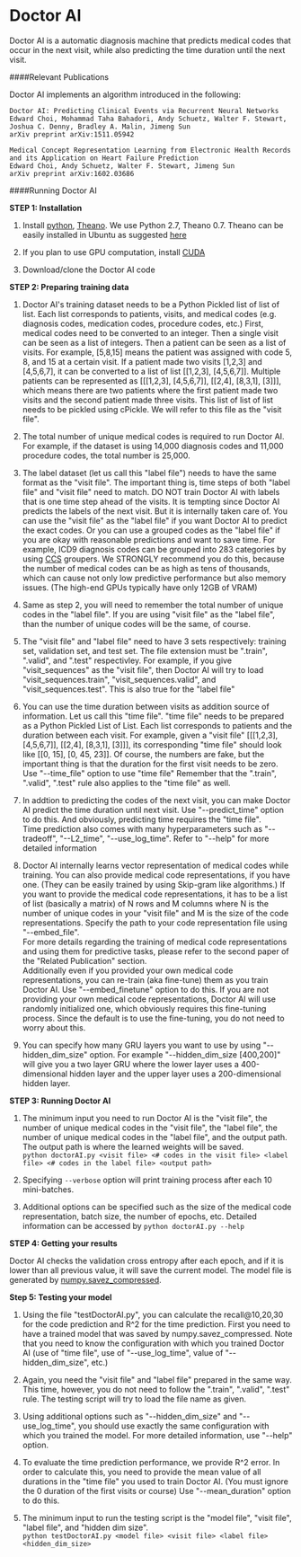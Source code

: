Doctor AI
=========================================

Doctor AI is a automatic diagnosis machine that predicts medical codes that occur in the next visit, while also predicting the time duration until the next visit.

####Relevant Publications

Doctor AI implements an algorithm introduced in the following:

	Doctor AI: Predicting Clinical Events via Recurrent Neural Networks  
	Edward Choi, Mohammad Taha Bahadori, Andy Schuetz, Walter F. Stewart, Joshua C. Denny, Bradley A. Malin, Jimeng Sun  
	arXiv preprint arXiv:1511.05942
	
	Medical Concept Representation Learning from Electronic Health Records and its Application on Heart Failure Prediction  
	Edward Choi, Andy Schuetz, Walter F. Stewart, Jimeng Sun  
	arXiv preprint arXiv:1602.03686

####Running Doctor AI

**STEP 1: Installation**  

1. Install [python](https://www.python.org/), [Theano](http://deeplearning.net/software/theano/index.html). We use Python 2.7, Theano 0.7. Theano can be easily installed in Ubuntu as suggested [here](http://deeplearning.net/software/theano/install_ubuntu.html#install-ubuntu)

2. If you plan to use GPU computation, install [CUDA](https://developer.nvidia.com/cuda-downloads)

3. Download/clone the Doctor AI code  

**STEP 2: Preparing training data**  

1. Doctor AI's training dataset needs to be a Python Pickled list of list of list. Each list corresponds to patients, visits, and medical codes (e.g. diagnosis codes, medication codes, procedure codes, etc.)
First, medical codes need to be converted to an integer. Then a single visit can be seen as a list of integers. Then a patient can be seen as a list of visits.
For example, [5,8,15] means the patient was assigned with code 5, 8, and 15 at a certain visit.
If a patient made two visits [1,2,3] and [4,5,6,7], it can be converted to a list of list [[1,2,3], [4,5,6,7]].
Multiple patients can be represented as [[[1,2,3], [4,5,6,7]], [[2,4], [8,3,1], [3]]], which means there are two patients where the first patient made two visits and the second patient made three visits.
This list of list of list needs to be pickled using cPickle. We will refer to this file as the "visit file".

2. The total number of unique medical codes is required to run Doctor AI.
For example, if the dataset is using 14,000 diagnosis codes and 11,000 procedure codes, the total number is 25,000. 

3. The label dataset (let us call this "label file") needs to have the same format as the "visit file".
The important thing is, time steps of both "label file" and "visit file" need to match. DO NOT train Doctor AI with labels that is one time step ahead of the visits. It is tempting since Doctor AI predicts the labels of the next visit. But it is internally taken care of.
You can use the "visit file" as the "label file" if you want Doctor AI to predict the exact codes. 
Or you can use a grouped codes as the "label file" if you are okay with reasonable predictions and want to save time. 
For example, ICD9 diagnosis codes can be grouped into 283 categories by using [CCS](https://www.hcup-us.ahrq.gov/toolssoftware/ccs/ccs.jsp) groupers. 
We STRONGLY recommend you do this, because the number of medical codes can be as high as tens of thousands, 
which can cause not only low predictive performance but also memory issues. (The high-end GPUs typically have only 12GB of VRAM)

4. Same as step 2, you will need to remember the total number of unique codes in the "label file".
If you are using "visit file" as the "label file", than the number of unique codes will be the same, of course.

5. The "visit file" and "label file" need to have 3 sets respectively: training set, validation set, and test set.
The file extension must be ".train", ".valid", and ".test" respectivley. 
For example, if you give "visit\_sequences" as the "visit file", then Doctor AI will try to load "visit\_sequences.train", "visit\_sequences.valid", and "visit\_sequences.test".
This is also true for the "label file"

5. You can use the time duration between visits as addition source of information. Let us call this "time file".
"time file" needs to be prepared as a Python Pickled List of List. Each list corresponds to patients and the duration between each visit.
For example, given a "visit file" [[[1,2,3], [4,5,6,7]], [[2,4], [8,3,1], [3]]], its corresponding "time file" should look like [[0, 15], [0, 45, 23]].
Of course, the numbers are fake, but the important thing is that the duration for the first visit needs to be zero. 
Use "--time\_file" option to use "time file"
Remember that the ".train", ".valid", ".test" rule also applies to the "time file" as well.

6. In addtion to predicting the codes of the next visit, you can make Doctor AI predict the time duration until next visit. 
Use "--predict\_time" option to do this. And obviously, predicting time requires the "time file".  
Time prediction also comes with many hyperparameters such as "--tradeoff", "--L2\_time", "--use\_log\_time". 
Refer to "--help" for more detailed information

7. Doctor AI internally learns vector representation of medical codes while training.
You can also provide medical code representations, if you have one. 
(They can be easily trained by using Skip-gram like algorithms.)
If you want to provide the medical code representations, it has to be a list of list (basically a matrix) of N rows and M columns where N is the number of unique codes in your "visit file" and M is the size of the code representations.
Specify the path to your code representation file using "--embed\_file".  
For more details regarding the training of medical code representations and using them for predictive tasks, please refer to the second paper of the "Related Publication" section.  
Additionally even if you provided your own medical code representations, you can re-train (aka fine-tune) them as you train Doctor AI. 
Use "--embed\_finetune" option to do this. If you are not providing your own medical code representations, Doctor AI will use randomly initialized one, which obviously requires this fine-tuning process. Since the default is to use the fine-tuning, you do not need to worry about this.

8. You can specify how many GRU layers you want to use by using "--hidden\_dim\_size" option.
For example "--hidden\_dim\_size \[400,200\]" will give you a two layer GRU where the lower layer uses a 400-dimensional hidden layer 
and the upper layer uses a 200-dimensional hidden layer.

**STEP 3: Running Doctor AI**  

1. The minimum input you need to run Doctor AI is the "visit file", the number of unique medical codes in the "visit file", 
the "label file", the number of unique medical codes in the "label file", and the output path. The output path is where the learned weights will be saved.  
`python doctorAI.py <visit file> <# codes in the visit file> <label file> <# codes in the label file> <output path>`  

2. Specifying `--verbose` option will print training process after each 10 mini-batches.

3. Additional options can be specified such as the size of the medical code representation, batch size, the number of epochs, etc. Detailed information can be accessed by `python doctorAI.py --help`

**STEP 4: Getting your results**  

Doctor AI checks the validation cross entropy after each epoch, and if it is lower than all previous value, it will save the current model. The model file is generated by [numpy.savez_compressed](http://docs.scipy.org/doc/numpy-1.10.1/reference/generated/numpy.savez_compressed.html).

**Step 5: Testing your model**

1. Using the file "testDoctorAI.py", you can calculate the recall@10,20,30 for the code prediction and R^2 for the time prediction. First you need to have a trained model that was saved by numpy.savez\_compressed. Note that you need to know the configuration with which you trained Doctor AI (use of "time file", use of "--use\_log\_time", value of "--hidden\_dim\_size", etc.)

2. Again, you need the "visit file" and "label file" prepared in the same way. This time, however, you do not need to follow the ".train", ".valid", ".test" rule. The testing script will try to load the file name as given.

3. Using additional options such as "--hidden\_dim\_size" and "--use\_log\_time", you should use exactly the same configuration with which you trained the model. For more detailed information, use "--help" option.

4. To evaluate the time prediction performance, we provide R^2 error. In order to calculate this, you need to provide the mean value of all durations in the "time file" you used to train Doctor AI. (You must ignore the 0 duration of the first visits or course) Use "--mean\_duration" option to do this.

5. The minimum input to run the testing script is the "model file", "visit file", "label file", and "hidden dim size".  
`python testDoctorAI.py <model file> <visit file> <label file> <hidden_dim_size>`
